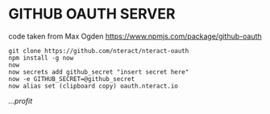 # GITHUB OAUTH SERVER
code taken from Max Ogden
https://www.npmjs.com/package/github-oauth

```
git clone https://github.com/nteract/nteract-oauth
npm install -g now
now
now secrets add github_secret "insert secret here"
now -e GITHUB_SECRET=@github_secret
now alias set (clipboard copy) oauth.nteract.io
```

_...profit_
